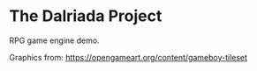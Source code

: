 # The Dalriada Project

RPG game engine demo.

Graphics from: https://opengameart.org/content/gameboy-tileset
